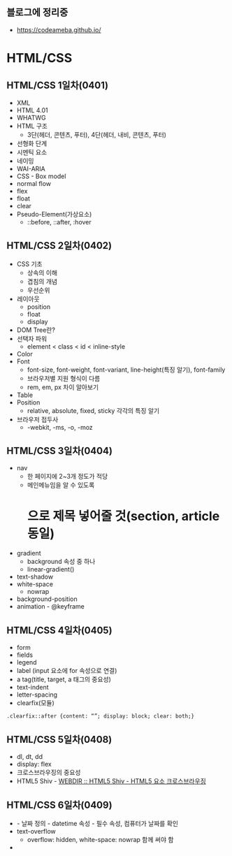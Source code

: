 
## 블로그에 정리중
- https://codeameba.github.io/

# HTML/CSS
## HTML/CSS 1일차(0401)
- XML
- HTML 4.01
- WHATWG
- HTML 구조 
	- 3단(헤더, 콘텐츠, 푸터), 4단(헤더, 내비, 콘텐츠, 푸터)
- 선형화 단계
- 시멘틱 요소
- 네이밍
- WAI-ARIA
- CSS - Box model
- normal flow
- flex
- float
- clear
- Pseudo-Element(가상요소)
	- ::before, ::after, :hover


## HTML/CSS 2일차(0402)
- CSS 기초
	- 상속의 이해
	- 겹침의 개념
	- 우선순위
- 레이아웃
	- position
	- float
	- display
- DOM Tree란?
- 선택자 파워
	- element < class < id < inline-style
- Color
- Font
	- font-size, font-weight, font-variant, line-height(특징 알기), font-family
	- 브라우저별 지원 형식이 다름
	- rem, em, px 차이 알아보기
- Table
- Position
	- relative, absolute, fixed, sticky 각각의 특징 알기
- 브라우저 접두사
	- -webkit, -ms, -o, -moz


## HTML/CSS 3일차(0404)
- nav
	- 한 페이지에 2~3개 정도가 적당
	- 메인메뉴임을 알 수 있도록 <h1>으로 제목 넣어줄 것(section, article 동일)
- gradient
	- background  속성 중 하나
	- linear-gradient()
- text-shadow
- white-space 
	- nowrap
- background-position
- animation - @keyframe


## HTML/CSS 4일차(0405)
- form
- fields
- legend
- label (input  요소에 for 속성으로 연결)
- a tag(title, target, a 태그의 중요성)
- text-indent
- letter-spacing
- clearfix(모듈)
```
.clearfix::after {content: “”; display: block; clear: both;}
```


## HTML/CSS 5일차(0408)
- dl, dt, dd
- display: flex
- 크로스브라우징의 중요성
- HTML5 Shiv - [WEBDIR :: HTML5 Shiv - HTML5 요소 크로스브라우징](https://webdir.tistory.com/81)


## HTML/CSS 6일차(0409)
- <time>
	- 날짜 정의
	- datetime 속성 - 필수 속성, 컴퓨터가 날짜를 확인
- text-overflow
	- overflow: hidden, white-space: nowrap 함께 써야 함
- <script>
	- defer 속성
- removeClass
- addClass
- e.keycode
	- [https://keycode.info/](https://keycode.info/) 
	

## HTML/CSS 7일차(0411)
- article
- figure
- img alt
- <em>, <strong>
- transition


## HTML/CSS 8일차(0412)
- ol
- q
- footer - article 내부에도 사용 가능
- :hover 특징
- counter()
	- counter(name, style)
	- name: 카운터 이름
	- style: 기본값(생략)은 십진수(decimal), list-style-type과 동일한 값
	- disc, circle, square, decimal, decimal-leading-zero, lower-roman, upper-roman, lower-greek, lower-latin, upper-latin, armenian, georgian, lower-alpha, upper-alpha, or none.


## HTML/CSS 9일차(0415)
- `<a href="mailto:code.ameba@gmail.com">code.ameba@gmail.com</a>`
> 클릭 시 메일 작성 창 열림
- `<a href=“tel:01026840242”>Tel</a> 
> 모바일 환경에서 전화걸기 링크

- `<header>`와 `<footer>`는 어디에나 들어갈 수 있다.(메인, 아티클, 섹션 등등)
- 푸터는 제목이 필요 없다
- 푸터의 주소에는 `<address>` 태그 사용
- `<small>`: 주변 글자보다 작게
- `<big>`: 주변 글자보다 크게
- `&copy;` 저작권 표시

### 반응형 웹
- 마크업이 심플해야 함
- RWD(반응형) vs AWD(적응형)
- Flexible web design
- 다양한 패턴이 존재
- desk top first vs mobile first
- 디바이스의 성능저하 고려해야 함
- px 단위는 지양, %, vh 등의 비율 단위 지향
- media queries
- @ : 앳사인
- 프린트용 CSS 별도 제작 및 연결 가능
- 모바일 세로 모드: 포트레이트 / 가로 모드: 랜드스케이프
- sass(css 전처리기)  최근에는  scss를 더 많이  쓰는 편
```
img {
	max-width: 100%;
	height: auto;
 }
```

- 모바일 환경에 맞는 아트디렉션 필요(단순히 사이즈를 줄이는 게 아닌 적절한 크롭)
- `<img src=“#” srcset=“”>` , `<picture>`, `<source>` 디바이스에 따른 조정 가능
- @media screen device-pixel-ratio
- html shiv
- break point :  반응형에서 너비가 바뀌는 지점?
- padding 백분율은 가로 사이즈 기준


## HTML/CSS 10일차(0416)
- picture, srcset 등으로 기기별 적절한 이미지 사이즈 적용 가능
- 반응형 배경이미지



# 컴퓨터 공학 기초
## 컴공 1일차(0417)
- Philip Roberts - What the heck~~
- 컴퓨터는 전압으로 0, 1을 구분
- 2진수, 10진수, 16진수? - 정수를 표현하는 방식의 차이
> 10진수: 한 자리에 올 수 있는 숫자가 10개(0~9) radix
> 2진수: 0과 1
> 16진수: 0~f  - 16개 

- JS의 단점:  number의 타입이 하나밖에 없음(double = 8byte)
->  I/O 작업을 위한 언어이기 때문에

- 정수 표현 범위가 있음. 표 참조
- 

## 컴공 2일차(0418)
- **프로그래머가 하는 일은 추상화(abstraction)**
- 함수(function, routine, procedure, subroutine)
- procedural programming =절차지향
- 객체(object)
-> OOP(object - oriented - programming) 객체지향

- 함수에서의 추상화란,
-> ‘함수 시그니처(함수이름, 매개변수, 결과값)’ 또는 ‘인터페이스’와 ‘내부구현’을 구분(seperation)하는 것

- Documentation은 함수 시그니처를 모아놓은 것
- 내부구현은 알고리즘으로 이루어져있고, 이를 테스트할 때  O(n)를 이용


### 함수를 만들 때 유의할 점
- 함수이름은, 누가 보더라도 어떤 용도인지 알 수 있도록 명확하게
- 매개변수, return 등 인터페이스를 동일하게 설계해야 함. 이를 기능명세라고 함.

### 2진수 정규화(normalization)
- 정규화: 정수부를 1자리수, 0이 아닌 자연수
- 예: 123.82 -> 1.23482 x 10 **2
- mantissa 부분은 정밀도를 의미한다.

### Epsilon

### 언어 추상화

### 파이썬
#### mutable object(변경 가능 객체)
- 리스트
- 딕셔너리
- 집합(set)
#### immutable object(변경 불가능 객체)
- 정수, 상수, 정수 
- 문자열
- 튜플


## 컴공 3일차(0419)
- 자료구조 중 BST는 꼭 알아야 함
- 파이썬은 hash로 구성됨
- 이산수학, 집합, 선형대수 > 프로그래머의 필수 수학


### 새로운 언어를 공부할 때 보는 순서
1. 자료형
2. 연산자
3. 제어문, 반복문
4. 함수 - call by ref? or call by value?
5. class(OOP)
	- 정보은닉
	- 상속지원여부 
	- 가상함수지원여부

6. expression(식)
	- “abc” , 1 : 단항식(unary expression)
	- 무언가를 반환할 수 있으면 식
	- 파이썬에서는 함수도 식

7. 기본 입력 방식
	- stdin(standard input) : keyboard
	- stdout(standard output) : monitor
	- stderr(standard error) : monitor


### 함수는 첫 글자 ‘소문자’ / 클래스는 첫 글자 ‘대문자’

### 파이썬2 와 파이썬3 의 차이
- 내부구조가 다름
- 파이썬2는 유니코드 지원 안 함
- 파이썬3에서 문자열이 편리해짐

### ASCII / UNICODE
- 신호(부호)를 문자로 바꾸는 것이 ‘인코드’ 예) 모스부호
- 문자를 신호로 바꾸는 것이 ‘디코드’
- a(character)=97(code point) 
- ASCII는 7bit까지만 지원 가능하다는 게 단점



# 컴공 4일차(0422)
### 함수
- Namespace : 변수가 출력될 때 본인과 가까운 순서로 실행되며 그 영역을 namespace라고 함. 변수가 저장된 공간.
```
a=10
def f():
    t=10
    def g():
        b=20
        def h():
            nonlocal b #다른 지역 변수 b를 선택
            b=30
            print(b,'in h')
        h()
        print(b, 'in g')
    g()
f()
```
- Stack frame: 함수가 실행될 때 쌓이는 메모리 공간(자바스크립트의 call stack)

### 인자 전달 방식에 따른 함수의 구분
- call by value  :  값을 가져와서 스택을 쌓음. 스택 밖으로 넘어갈 수는 없음.
- call by reference  : 주소값을 가져와서(참조하여) 스택을 쌓음. 스택을 넘어서 값을 가져오거나 수정이 가능함.
- call by object reference

- immutable object는 함수 내부에서 값을 변경할 수 없다.

### First - Class Function
- 프로그래밍 언어 중 함수를 다른 변수와 동일하게 다루는 언어를 함수우선순위(First-class function)를 가졌다고 표현합니다. 예를 들어 함수를 다른 함수의 전달인자(Argument)로 사용하고, 함수에서 함수를 리턴하거나 변수의 값으로 함수를 할당할 수 있습니다.  [First-class Function - 용어 사전 | MDN](https://developer.mozilla.org/ko/docs/Glossary/First-class_Function)

### First-Class function은…
- 함수를 인자(argument)로 전달
- 함수를 리턴(return) 값으로 전달
- 함수를 변수에 전달

### 익명 함수
- 이름이 없는 함수
- 몇 번 사용 안 할 때 주로 씀
```
def func(a, b):
    return a + b

# 람다는 반드시 리턴이라서 return 생략
f = lambda a, b: a + b

li=[3, 2, 5, 6, 1, 8]
li2=li.copy()

li2.sort(reverse=True)

li2.sort(key=lambda x: x%2==2, reverse=True)
```


### list comprehension
```
li2=[i*2 for i in range(1, 101)]
```

### map, filter, reduce
- lazy evaluation(게으른 연산)
- map : for와의 차이점은 연산의 실행 시점을 주도적으로 정할 수 있다는 점. 
```
li=[1, 2, 3, 4]
m=map(lambda x: x**2, li)
next(m)
```

- filter: 기준을 정하여 원하는 값만 걸러냄
```
li=[5, -4, 3, -2, 6]
f=filter(lambda x: x > 0, li)
next(f)
```

**filter와 map 동시 사용**
```
li=[4, -2, 5, 3]
list(map(lambda x: x**2 ,filter(lambda x: x > 0, li)))
```

- reduce: 원하는 값이 나올 때까지 리스트를 줄여줌
```
# 최대값 구하기
li=[5, 2, 7, 13, 2, 6, 10]
reduce(lambda a, b: a if a > b else b, li)
```


### 삼항 연산자(python)
```
a=10
# 참일 때 값 if 조건문 else 거짓일 때 값
string='big' if a > 7 else 'small'
```


### 문제
```
li=['a', 'b', 'c', 'd', 'a', 'a', 'a', 'b', 'c']

#result
#dic={'a' : 4, 'b' : 2, 'c' : 2, 'd' : 1}

#use
#dic.get()
#dic.update() or dic

reduce(lambda dic, ch: dic.update({ch : dic.get(ch, 0)+1}) or dic, li, {})
```
- reduce는 내장함수가 아니라서 `from functools import reduce`  추가해야 함


### closure
- 함수 내부에 상태 정보를 저장해두고, 함수 결과가 이 내부의 상태 정보에 따라 출력 결과가 달라짐.
- 일반적인 함수(function)은 하나의 input에 대해 하나의 output만을 가짐. 하지만 method, closure부터는 이 법칙이 깨짐.
- (과거에)OOP를 쓸 수 없을 때 울며 겨자 먹기로 썼다.

**지역변수(local variable)가 필요한 이유**
- 함수가 실행 도중에 결과 데이터를 저장하기 위해서
- 상태정보: 특정한 데이터의 현재 상태

**스택프레임 존재의 이유**
- 어떤 함수가 실행될 때 필요한 상태정보를 저장하기 위해
-> 상태정보는 지역변수가 지정

**계좌 클로저 함수**
- 상태값에 따라 결과값이 달라짐?
```
def account(cus_name, balance):
    def inner(money):
        nonlocal balance
        balance+=money
        return cus_name, balance
    return inner

my_acnt = account('greg', 5000)
your_acnt = account('john', 300)

my_acnt(500)
#('greg', 5500)
your_acnt(500)
#('john', 800)
```


### 선형 탐색(Linear Search)
```
li=[5, 4, 3, 1, 2, 10, 25]
target = 3
def linear_search(li, target):
    for idx in range(len(li)):
        if li[idx] == target:
            return idx
    return None
linear_search(li, target)
```

### 알고리즘 성능 평가
- 절대 시간  X 
- 상대 시간으로 측정: 연산 횟수, 최악의 경우
- 선형탐색의 소요 시간은 n에 비례

### 이진 탐색(Binary Search)
- 데이터가 정렬되어 있어 함(필수)

```
def binary_search(li, target):
    """
    binary_search(li, target) -> idx
    타겟을 찾았다면 인덱스 반환
    찾기 못 하면 None
    """
    pass
```



# 컴공 5일차(0423)
0. Binary search, big O
1. Compiler vs interpreter
2. Process / thread -> multi thread -> race condition -> mural exclubion
3. 절차지향
4. OOP
5. Network
6. 알고리즘/자료구조

### Binary Search
- 데이터가 정렬되어 있어야 함(필수)
```
def binary_search(li, target):
    start=0
    end=len(li)-1
    while start <= end:
        mid=(start+end)//2
        if target == li[mid]:
            return mid
        elif target < li[mid]:
            end=mid-1
        elif target > li[mid]:
            start=mid+1
    return None

li=[1, 3, 5, 7, 9, 15, 17]
target = 7
binary_search(li, target)
```

- linear search : T(n) = n
- binary search : T(n) = log2**n

- ccpcon 2016 - Nicholas ormrod(youtube)

### 속도가 빠른 순서
1. O(1) : 상수시간 



###  OS
1. Job scheduling 
	- scheduler -> context switching
	- process status(프로세스 상태) -> thread -> multithreading
		- [Process state - Wikipedia](https://en.wikipedia.org/wiki/Process_state)
		- [운영 체제 - 위키백과, 우리 모두의 백과사전](https://ko.wikipedia.org/wiki/%EC%9A%B4%EC%98%81_%EC%B2%B4%EC%A0%9C)
		- [Scheduling Priorities - Windows applications | Microsoft Docs](https://docs.microsoft.com/en-us/windows/desktop/procthread/scheduling-priorities)
		- [Scheduler -3- (Preemption & Context Switch) – 문c 블로그](http://jake.dothome.co.kr/preemption/)
		- 선점형(새치기, pre-emptive) 스케쥴링 / 비선점형(non-preemptive) 스케쥴링
		- pre-emptive -> multitasking
			1. Priority algorithm
			2. Round-Robin algorithm -> 정해진 시간 동안 실행
				- time slice / quantum

2. Concurrency programming(동시성 프로그래밍)
	- 논리적인 용어로 동시에 실행되는 것처럼 보이는 것입니다. 싱글 코어(멀티 코어에서도 가능)에서 멀티스레드를 동작시키기 위한 방식으로 멀티 태스킹을 위해 여러 개의 스레드가 번갈아 가면서 실행되는 방식입니다. 동시성을 이용한 싱글 코어의 멀티 태스킹은 각 스레드들이 병렬적으로 실행되는 것처럼 보이지만 사실은 서로 번갈아 가면서 실행되고 있는 방식입니다. (출처: [1) 동시성 프로그래밍과 비동기 프로그래밍 > 부스트코스 iOS 프로그래밍 : edwith](https://www.edwith.org/boostcourse-ios/lecture/16866/))
	- 과거엔 주로 multithreading
	- race-condition / dead-lock
	- ::Asynchronous I/O -> IO Bound -> javascript 핵심개념 꼭 공부할 것!::
		- 프로그램의 주 실행 흐름을 멈추어서 기다리는 부분 없이 바로 다음 작업을 실행할 수 있게 하는 방식입니다. 즉, 코드의 실행 결과 처리를 별도의 공간에 맡겨둔 뒤 결과를 기다리지 않고 바로 다음 코드를 실행하는 병렬처리 방식입니다. 비동기 프로그래밍은 언어 및 프레임워크에서 지원하는 여러 방법으로 구현할 수 있습니다.(출처: [1) 동시성 프로그래밍과 비동기 프로그래밍 > 부스트코스 iOS 프로그래밍 : edwith](https://www.edwith.org/boostcourse-ios/lecture/16866/))

### program
- **하드디스크**에 저장되어 있는 하나의 이미지(code, data)

### process
- **메인 메모리**에 올라와서 실행을 시작한 프로그램
- 실행된 프로그램마다 P(process)ID 발급
- 프로세서는 하드웨어적인 측면에서 컴퓨터 내에서 프로그램을 수행하는 하드웨어 유닛입니다. 대표적으로 중앙처리장치(Central Processing Unit - CPU)가 이에 속합니다. 한 컴퓨터가 여러 개의 프로세서를 갖는다면 멀티 프로세서라고 말합니다. 듀얼 프로세서라고 한다면 한 컴퓨터에 두 개의 프로세서가 운용된다고 할 수 있습니다. (출처:  [https://www.edwith.org/boostcourse-ios/lecture/16866/](https://www.edwith.org/boostcourse-ios/lecture/16866/) )

### 프로그램과 프로세스
- 프로그램은 일반적으로 보조기억 장치에 저장된 실행코드 즉, 생명이 없는 상태를 말합니다. 프로세스는 프로그램을 구동하여 프로그램 자체와 프로그램의 상태가 메모리상에서 실행되는 작업 단위를 말합니다. 동시에 여러 개의 프로세스를 운용하는 시분할 방식을 멀티태스킹이라고 합니다. 이러한 프로세스 관리는 운영체제에서 담당합니다. (출처: [1) 동시성 프로그래밍과 비동기 프로그래밍 > 부스트코스 iOS 프로그래밍 : edwith](https://www.edwith.org/boostcourse-ios/lecture/16866/))

### Context Switching
- instruction 
- PCB(process controls block)
- context switching은 느려서 자주 하면 안 좋지만, 안 할 수는 없음
- [문맥 교환 - 위키백과, 우리 모두의 백과사전](https://ko.wikipedia.org/wiki/%EB%AC%B8%EB%A7%A5_%EA%B5%90%ED%99%98)
- [Process (computing) - Wikipedia](https://en.wikipedia.org/wiki/Process_(computing))

### Process vs Thread
- Process
	- 실행흐름

- Thread
	- 스레드는 하나의 프로세스 내에서 실행되는 작업흐름의 단위를 말합니다. 보통 한 프로세스는 하나의 스레드를 가지고 있지만, 프로세스 환경에 따라 둘 이상의 스레드를 동시에 실행할 수 있습니다. 이러한 방식을 멀티스레딩이라고 합니다. 그리고 프로그램 실행이 시작될 때부터 동작하는 스레드를 메인 스레드라 하고 그 외에 나중에 생성된 스레드를 서브 스레드 또는 세컨더리 스레드라고 합니다. (출처: [1) 동시성 프로그래밍과 비동기 프로그래밍 > 부스트코스 iOS 프로그래밍 : edwith](https://www.edwith.org/boostcourse-ios/lecture/16866/))
	- 인스트럭션의 나열
	- process에 포함됨                    
	- GIL(global interpreter lock)
	- multi-thread exam
```
*import* threading

n=1000
offset=n//4

def thread_main(*li*, *i*):
    *for* idx in range(offset*i, offset*(1+1)):
        li[idx]*=2
        
li=[i *for* i in range(1, 1001)]
threads=[]

*#스레드를 생성*
*for* i in range(4):
    th=threading.Thread(
        *target*=thread_main, *args*=(li, i))
    threads.append(th)

*#멀티스레딩*
*for* th in threads:
    th.start()

*#메인 스레드에서 나머지 스레드들이 모든 실행을 끝날 때까지 기다림.*
*for* th in threads:
    th.join()

print(li)
```
	
- 동시성(Concurrency) 프로그래밍/ 병렬(Parallelism) 프로그래밍
	- 둘은 다른 개념
	- 동시성 프로그래밍은 하드웨어적으로도 나누어져야 함
  
- 공유자원(shared resource)에 같이 접근하면 멀티스레딩의 효율(race condition)이 좋지 않음
- 공유자원 대표적인 건 ‘전역 변수’ 
- race-condition exam
```
*import* threading

*# 공유 자원*
*# 모든 스레드에서 접근이 가능한 자원*
*# 전역 변수*
g_num=0
*# Lock 객체*
lock=threading.Lock()

def thread_main():
    global g_num

    *# critical section*
    *# 임계 영역*
    *# 어떤 스레드에서 공유 자원에 접근한 후*
    *# 수정, 변경 하려는 코드*
    lock.acquire()
    *for* _ in range(1000000):
        g_num+=1
    lock.release()

threads=[]

*for* _ in range(50):
            th=threading.Thread(*target*=thread_main)
            threads.append(th)

*for* th in threads:
    th.start()

*for* th in threads:
    th.join()

print(g_num)

```                                                                                                                                                                                                                                                                                                                                                                                                           


### 재귀함수(Recursion)
- 함수 호출 도중에 자기 자신을 다시 호출하는 것
- base case(기저 조건, 종료 조건, 탈출 조건)
```
def func(n):
    # bace case
    if n <= 0:
        return
    func(n-1)

func(5)
```

### 재귀함수를 만드는 방법
- 패턴을 찾는 -> 점화식을 만든다!
- 기저 조건을 만든다

**예제**
	- factorial(계승) : 3! = 3 * 2 * 1 = 3 * 2!
	- 점화식: fac(n) = fac(n-1) * n
	- 기저조건: n==1 or n==0 return 1
```
def factorial(n):
    if n==0 or n==1:
        return 1
    
    return factorial(n-1) * n

for i in range(1, 6):
    print(factorial(i))
```


### 피보나치 수열(Fibonacci Series)

**예제**
- 점화식: fibo(n-2)+fibo(n-1)
- 기저조건: if n==1 then 0
		if n==2 then 1
```
def fibonacci(n):
    if n==1:
        return 0
    elif n==2:
        return 1
    return fibonacci(n-2) + fibonacci(n-1)

for i in range(1, 11):
    print(fibonacci(i), end=' ')
```

#### 참고자료
- edwith
- wikipedia
